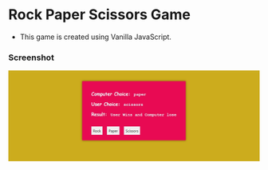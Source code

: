 # Rock Paper Scissors Game

- This game is created using Vanilla JavaScript.

### Screenshot

<img src="./img/rockPaperScissorsIMG.jpg" />
